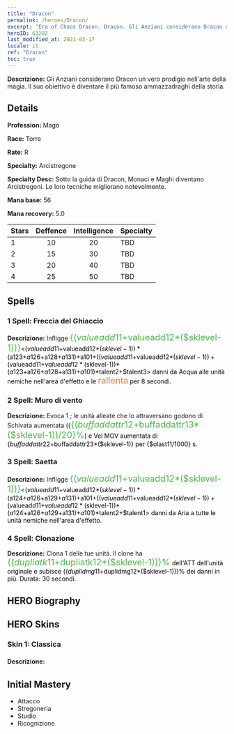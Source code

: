 ```yaml
---
title: "Dracon"
permalink: /heroes/Dracon/
excerpt: "Era of Chaos Dracon. Dracon. Gli Anziani considerano Dracon un vero prodigio nell'arte della magia. Il suo obiettivo è diventare il più famoso ammazzadraghi della storia."
heroID: 61202
last_modified_at: 2021-03-17
locale: it
ref: "Dracon"
toc: true
---
```

 **Descrizione:** Gli Anziani considerano Dracon un vero prodigio nell'arte della magia. Il suo obiettivo è diventare il più famoso ammazzadraghi della storia.
## Details
 **Profession:** Mago

 **Race:** Torre

 **Rate:** R

 **Specialty:** Arcistregone

 **Specialty Desc:** Sotto la guida di Dracon, Monaci e Maghi diventano Arcistregoni. Le loro tecniche migliorano notevolmente.

 **Mana base:** 56

 **Mana recovery:** 5.0


  | Stars   |    Deffence    |  Intelligence  |      Specialty     |
  |---------|:---------------:|:---------------:|--------------------|
  |    1    | 10 | 20 | TBD |
  |    2    | 15 | 30 | TBD |
  |    3    | 20 | 40 | TBD |
  |    4    | 25 | 50 | TBD |

## Spells
### 1 Spell: Freccia del Ghiaccio
 **Descrizione:** Infligge <span style="color: #48b946;font-size:20px">{($valueadd11+$valueadd12*($sklevel-1))}</span><span style="color: black"><($valueadd11+$valueadd12*($sklevel-1))*($a123+$a126+$a128+$a131)+$a101+(($valueadd11+$valueadd12*($sklevel-1))+($valueadd11+$valueadd12*($sklevel-1))*($a123+$a126+$a128+$a131)+$a101)*$talent2+$talent3> danni da Acqua alle unità nemiche nell'area d'effetto e le <span style="color: #e07c44;font-size:20px">rallenta</span><span style="color: black"> per 8 secondi.

### 2 Spell: Muro di vento
 **Descrizione:** Evoca 1 <Muro di vento>; le unità alleate che lo attraversano godono di Schivata aumentata ({<span style="color: #48b946;font-size:20px">{($buffaddattr12+$buffaddattr13*($sklevel-1))/20}%</span><span style="color: black">) e Vel MOV aumentata di {$buffaddattr22+$buffaddattr23*($sklevel-1)} per {$olast11/1000} s.

### 3 Spell: Saetta
 **Descrizione:** Infligge <span style="color: #48b946;font-size:20px">{($valueadd11+$valueadd12*($sklevel-1))}</span><span style="color: black"><($valueadd11+$valueadd12*($sklevel-1))*($a124+$a126+$a129+$a131)+$a101+(($valueadd11+$valueadd12*($sklevel-1))+($valueadd11+$valueadd12*($sklevel-1))*($a124+$a126+$a129+$a131)+$a101)*$talent2+$talent1> danni da Aria a tutte le unità nemiche nell'area d'effetto.

### 4 Spell: Clonazione
 **Descrizione:** Clona 1 delle tue unità. Il clone ha <span style="color: #48b946;font-size:20px">{($dupliatk11+$dupliatk12*($sklevel-1))}%</span><span style="color: black"> dell'ATT dell'unità originale e subisce {($duplidmg11+$duplidmg12*($sklevel-1))}% dei danni in più. Durata: 30 secondi.


## HERO Biography

## HERO Skins
### Skin 1: **Classica**

 **Descrizione:** <span style="color: #ffffff;font-size:20px">La conoscenza è magia e potere!</span>



## Initial Mastery
   - Attacco
   - Stregoneria
   - Studio
   - Ricognizione

